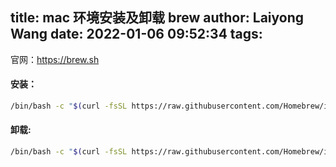 title: mac 环境安装及卸载 brew
author: Laiyong Wang
date: 2022-01-06 09:52:34
tags:
---
官网：https://brew.sh
#### 安装：
```bash
/bin/bash -c "$(curl -fsSL https://raw.githubusercontent.com/Homebrew/install/HEAD/install.sh)"
```
#### 卸载:
```bash
/bin/bash -c "$(curl -fsSL https://raw.githubusercontent.com/Homebrew/install/HEAD/uninstall.sh)"
```
